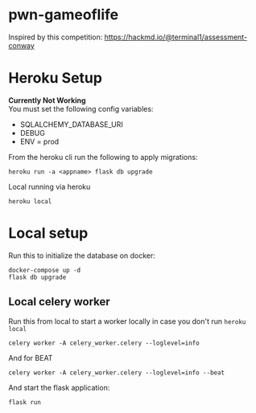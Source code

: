 # pwn-gameoflife
Inspired by this competition: https://hackmd.io/@terminal1/assessment-conway


# Heroku Setup
**Currently Not Working**  
You must set the following config variables:
* SQLALCHEMY_DATABASE_URI
* DEBUG
* ENV = prod

From the heroku cli run the following to apply migrations:
```
heroku run -a <appname> flask db upgrade
```
Local running via heroku
```
heroku local
```

# Local setup
Run this to initialize the database on docker:
```
docker-compose up -d
flask db upgrade
```


## Local celery worker
Run this from local to start a worker locally in case you don't run `heroku local`
```
celery worker -A celery_worker.celery --loglevel=info
```

And for BEAT
```
celery worker -A celery_worker.celery --loglevel=info --beat
```

And start the flask application:
```
flask run
```